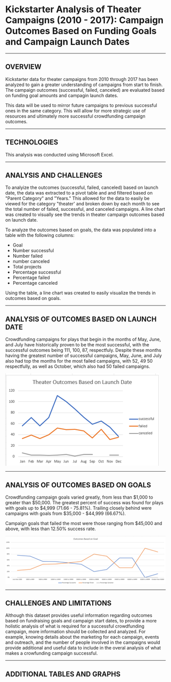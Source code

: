 # Kickstarter Analysis of Theater Campaigns (2010 - 2017): Campaign Outcomes Based on Funding Goals and Campaign Launch Dates
-----
## OVERVIEW
Kickstarter data for theater campaigns from 2010 through 2017 has been analyzed to gain a greater understanding of campaigns from start to finish. The campaign outcomes (successful, failed, canceled) are evaluated based on funding goal amounts and campagin launch dates.

This data will be used to mirror future campaigns to previous successful ones in the same category. This will allow for more strategic use of resources and ultimately  more successful crowdfunding campaign outcomes.

-----
## TECHNOLOGIES
This analysis was conducted using Microsoft Excel. 

-----
## ANALYSIS AND CHALLENGES
To analyize the outcomes (successful, failed, canceled) based on launch date, the data was extracted to a pivot table and and filtered based on "Parent Category" and "Years." This allowed for the data to easily be viewed for the category "theater' and broken down by each month to see the total number of failed, successful, and canceled campaigns. A line chart was created to visually see the trends in theater campaign outcomes based on launch date.

To analyze the outcomes based on goals, the data was populated into a table with the following columns:

- Goal
- Number successful
- Number failed
- number canceled
- Total projects
- Percentage successful
- Percentage failed
- Percentage canceled

Using the table, a line chart was created to easily visualize the trends in outcomes based on goals.

-----
## ANALYSIS OF OUTCOMES BASED ON LAUNCH DATE
Crowdfunding campaigns for plays that begin in the months of May, June, and July have historically proven to be the most successful, with the successful outcomes being 111, 100, 87, respectfuly. Despite these months having the greatest number of successful campaigns, May, June, and July also had top the months for the most failed campaigns, with 52, 49 50 respectfully, as well as October, which also had 50 failed campaigns.

![outcomes based on launch date](resources/Theater_Outcomes_vs_Launch.png)

-----
## ANALYSIS OF OUTCOMES BASED ON GOALS
Crowdfunding campaign goals varied greatly, from less than $1,000 to greater than $50,000. The greatest percent of success was found for plays with goals up to $4,999 (71.66 - 75.81%). Trailing closely behind were campaigns with goals from $35,000 - $44,999 (66.67%).

Campaign goals that failed the most were those ranging from $45,000 and above, with less than 12.50% success rate.

![outcomes based on goals](resources/Outcomes_vs_Goals.png)

-----
## CHALLENGES AND LIMITATIONS
Although this dataset provides useful information regarding outcomes based on fundraising goals and campaign start dates, to provide a more holistic analysis of what is required for a successful crowdfunding campaign, more information should be collected and analyzed. For example, knowing details about the marketing for each campaign, events and outreach, and the number of people involved in the campaigns would provide additional and useful data to include in the overal analysis of what makes a crowfunding campaign successful.

-----
## ADDITIONAL TABLES AND GRAPHS

